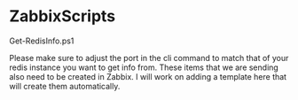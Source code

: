 # ZabbixScripts

Get-RedisInfo.ps1

Please make sure to adjust the port in the cli command to match that of your redis instance you want to get info from.
These items that we are sending also need to be created in Zabbix.
I will work on adding a template here that will create them automatically.
